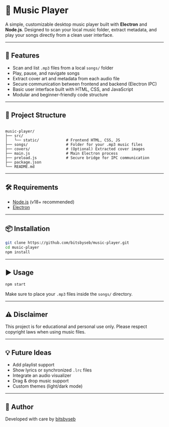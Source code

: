# 🎵 Music Player

A simple, customizable desktop music player built with **Electron** and **Node.js**. Designed to scan your local music folder, extract metadata, and play your songs directly from a clean user interface.

---

## 🚀 Features

- Scan and list `.mp3` files from a local `songs/` folder
- Play, pause, and navigate songs
- Extract cover art and metadata from each audio file
- Secure communication between frontend and backend (Electron IPC)
- Basic user interface built with HTML, CSS, and JavaScript
- Modular and beginner-friendly code structure

---

## 📁 Project Structure

```

music-player/
├── src/
│   └── static/            # Frontend HTML, CSS, JS
├── songs/                 # Folder for your .mp3 music files
├── covers/                # (Optional) Extracted cover images
├── main.js                # Main Electron process
├── preload.js             # Secure bridge for IPC communication
├── package.json
└── README.md

````

---

## 🛠️ Requirements

- [Node.js](https://nodejs.org/) (v18+ recommended)
- [Electron](https://www.electronjs.org/)

---

## 📦 Installation

```bash
git clone https://github.com/bitsbyseb/music-player.git
cd music-player
npm install
````

---

## ▶️ Usage

```bash
npm start
```

Make sure to place your `.mp3` files inside the `songs/` directory.

---

## ⚠️ Disclaimer

This project is for educational and personal use only. Please respect copyright laws when using music files.

---

## 💡 Future Ideas

* Add playlist support
* Show lyrics or synchronized `.lrc` files
* Integrate an audio visualizer
* Drag & drop music support
* Custom themes (light/dark mode)

---

## 🧠 Author

Developed with care by [bitsbyseb](https://github.com/bitsbyseb)
